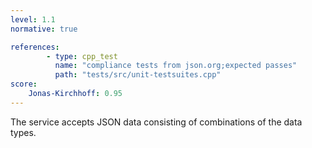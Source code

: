 ```yaml
---
level: 1.1
normative: true

references:
        - type: cpp_test
          name: "compliance tests from json.org;expected passes"
          path: "tests/src/unit-testsuites.cpp"
score:
    Jonas-Kirchhoff: 0.95
---
```


The service accepts JSON data consisting of combinations of the data types.
